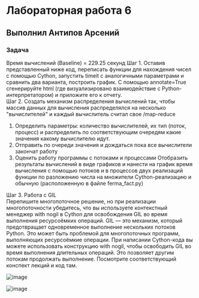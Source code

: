 # Лабораторная работа 6
## Выполнил Антипов Арсений
### __Задача__  
Время вычислений (Baseline)  = 229.25 секунд
Шаг 1. Оставив представленный ниже код, переписать функции для нахождения чисел с помощью Cython, 
запустить timeit с аналогичными параметрами и сравнить два варианта, построить график.
С помощью annotate=True сгенерируйте html (где визуализировано взаимодействие с Python-интерпретатором) и приложите его к отчету.  
Шаг 2. Создать механизм распределения вычислений так, чтобы массив данных для вычисления распределялся
на несколько "вычислителей" и каждый вычислитель считал свое /map-reduce

1. Определить параметры: количество вычислителей, их тип (поток, процесс) и распределить по
 соответствующим очередям какие значения какому вычислителю идут. 
2. Отправить по очереди значения и дождаться пока все вычислители закончат работу
3. Оценить работу программы с потоками и процессами
Отобразить результаты вычислений в виде графиков и нанести на график время вычисления с помощью потоков и в процессов двух 
реализаций функции по разложению числа на множители Cython-реализацию и обычную (расположенную в файле ferma_fact.py)

Шаг 3. Работа с GIL  
Перепишите многопоточное решение, но при реализации многопоточности убедитесь, 
что вы используете контекстный менеджер with nogil в Cython для освобождения GIL во время выполнения ресурсоёмких операций.
GIL — это механизм, который предотвращает одновременное выполнение нескольких потоков Python. 
Это может быть проблемой для многопоточных программ, выполняющих ресурсоёмкие операции.
При написании Cython-кода вы можете использовать конструкцию with nogil, чтобы освободить GIL
во время выполнения длительных операций. Это позволяет другим потокам продолжать выполнение.
Посмотрите соответствующий конспект лекций и код там.

![image](https://github.com/user-attachments/assets/44a8fdd0-9f4e-48e9-8f5a-239a545e12c7)

![image](https://github.com/user-attachments/assets/de8bdcaf-aaf0-420c-9c93-98569bab6c30)

